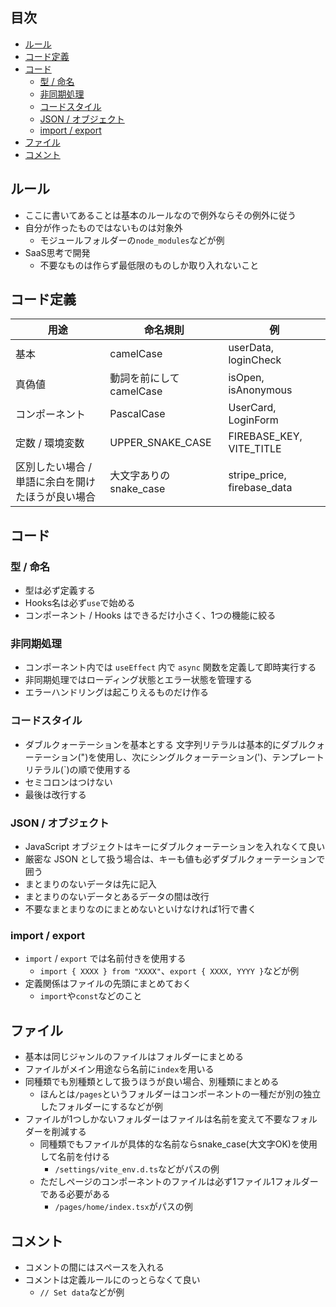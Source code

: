 ## 目次
- [ルール](#ルール)
- [コード定義](#コード定義)
- [コード](#コード)
  - [型 / 命名](#型--命名)
  - [非同期処理](#非同期処理)
  - [コードスタイル](#コードスタイル)
  - [JSON / オブジェクト](#json--オブジェクト)
  - [import / export](#import--export)
- [ファイル](#ファイル)
- [コメント](#コメント)

## ルール
- ここに書いてあることは基本のルールなので例外ならその例外に従う
- 自分が作ったものではないものは対象外
  - モジュールフォルダーの`node_modules`などが例
- SaaS思考で開発
  - 不要なものは作らず最低限のものしか取り入れないこと

## コード定義
| 用途 | 命名規則 | 例 |
|-|-|-|
| 基本 | camelCase | userData, loginCheck |
| 真偽値 | 動詞を前にしてcamelCase| isOpen, isAnonymous |
| コンポーネント | PascalCase | UserCard, LoginForm |
| 定数 / 環境変数 | UPPER_SNAKE_CASE | FIREBASE_KEY, VITE_TITLE |
| 区別したい場合 / 単語に余白を開けたほうが良い場合 | 大文字ありのsnake_case | stripe_price, firebase_data |

## コード

### 型 / 命名
- 型は必ず定義する
- Hooks名は必ず`use`で始める
- コンポーネント / Hooks はできるだけ小さく、1つの機能に絞る

### 非同期処理
- コンポーネント内では `useEffect` 内で `async` 関数を定義して即時実行する
- 非同期処理ではローディング状態とエラー状態を管理する
- エラーハンドリングは起こりえるものだけ作る

### コードスタイル
- ダブルクォーテーションを基本とする
文字列リテラルは基本的にダブルクォーテーション(")を使用し、次にシングルクォーテーション(')、テンプレートリテラル(`)の順で使用する
- セミコロンはつけない
- 最後は改行する

### JSON / オブジェクト
- JavaScript オブジェクトはキーにダブルクォーテーションを入れなくて良い
- 厳密な JSON として扱う場合は、キーも値も必ずダブルクォーテーションで囲う
- まとまりのないデータは先に記入
- まとまりのないデータとあるデータの間は改行
- 不要なまとまりなのにまとめないといけなければ1行で書く

### import / export
- `import` / `export` では名前付きを使用する  
  - `import { XXXX } from "XXXX"`、`export { XXXX, YYYY }`などが例
- 定義関係はファイルの先頭にまとめておく
  - `import`や`const`などのこと

## ファイル
- 基本は同じジャンルのファイルはフォルダーにまとめる
- ファイルがメイン用途なら名前に`index`を用いる
- 同種類でも別種類として扱うほうが良い場合、別種類にまとめる
  - ほんとは`/pages`というフォルダーはコンポーネントの一種だが別の独立したフォルダーにするなどが例
- ファイルが1つしかないフォルダーはファイルは名前を変えて不要なフォルダーを削減する
  - 同種類でもファイルが具体的な名前ならsnake_case(大文字OK)を使用して名前を付ける
    - `/settings/vite_env.d.ts`などがパスの例
  - ただしページのコンポーネントのファイルは必ず1ファイル1フォルダーである必要がある
    - `/pages/home/index.tsx`がパスの例

## コメント
- コメントの間にはスペースを入れる
- コメントは定義ルールにのっとらなくて良い
  - `// Set data`などが例
